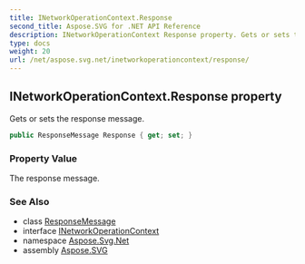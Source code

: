 ```yaml
---
title: INetworkOperationContext.Response
second_title: Aspose.SVG for .NET API Reference
description: INetworkOperationContext Response property. Gets or sets the response message
type: docs
weight: 20
url: /net/aspose.svg.net/inetworkoperationcontext/response/
---
```

## INetworkOperationContext.Response property

Gets or sets the response message.

```csharp
public ResponseMessage Response { get; set; }
```

### Property Value

The response message.

### See Also

* class [ResponseMessage](../../responsemessage/)
* interface [INetworkOperationContext](../)
* namespace [Aspose.Svg.Net](../../../aspose.svg.net/)
* assembly [Aspose.SVG](../../../)
